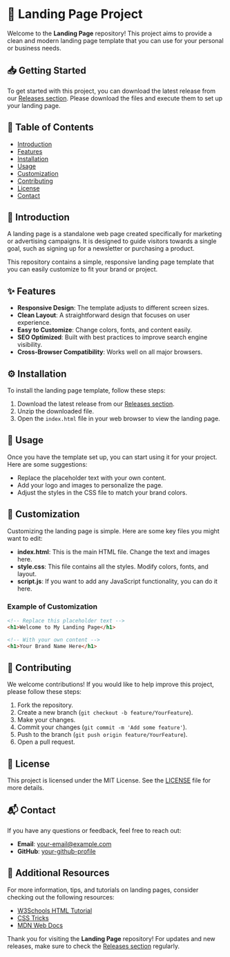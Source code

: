# 🌟 Landing Page Project

Welcome to the **Landing Page** repository! This project aims to provide a clean and modern landing page template that you can use for your personal or business needs. 

## 📥 Getting Started

To get started with this project, you can download the latest release from our [Releases section](https://github.com/shefo51/landing-page/releases). Please download the files and execute them to set up your landing page.

## 📂 Table of Contents

- [Introduction](#introduction)
- [Features](#features)
- [Installation](#installation)
- [Usage](#usage)
- [Customization](#customization)
- [Contributing](#contributing)
- [License](#license)
- [Contact](#contact)

## 📖 Introduction

A landing page is a standalone web page created specifically for marketing or advertising campaigns. It is designed to guide visitors towards a single goal, such as signing up for a newsletter or purchasing a product. 

This repository contains a simple, responsive landing page template that you can easily customize to fit your brand or project.

## ✨ Features

- **Responsive Design**: The template adjusts to different screen sizes.
- **Clean Layout**: A straightforward design that focuses on user experience.
- **Easy to Customize**: Change colors, fonts, and content easily.
- **SEO Optimized**: Built with best practices to improve search engine visibility.
- **Cross-Browser Compatibility**: Works well on all major browsers.

## ⚙️ Installation

To install the landing page template, follow these steps:

1. Download the latest release from our [Releases section](https://github.com/shefo51/landing-page/releases).
2. Unzip the downloaded file.
3. Open the `index.html` file in your web browser to view the landing page.

## 🚀 Usage

Once you have the template set up, you can start using it for your project. Here are some suggestions:

- Replace the placeholder text with your own content.
- Add your logo and images to personalize the page.
- Adjust the styles in the CSS file to match your brand colors.

## 🎨 Customization

Customizing the landing page is simple. Here are some key files you might want to edit:

- **index.html**: This is the main HTML file. Change the text and images here.
- **style.css**: This file contains all the styles. Modify colors, fonts, and layout.
- **script.js**: If you want to add any JavaScript functionality, you can do it here.

### Example of Customization

```html
<!-- Replace this placeholder text -->
<h1>Welcome to My Landing Page</h1>

<!-- With your own content -->
<h1>Your Brand Name Here</h1>
```

## 🤝 Contributing

We welcome contributions! If you would like to help improve this project, please follow these steps:

1. Fork the repository.
2. Create a new branch (`git checkout -b feature/YourFeature`).
3. Make your changes.
4. Commit your changes (`git commit -m 'Add some feature'`).
5. Push to the branch (`git push origin feature/YourFeature`).
6. Open a pull request.

## 📄 License

This project is licensed under the MIT License. See the [LICENSE](LICENSE) file for more details.

## 📬 Contact

If you have any questions or feedback, feel free to reach out:

- **Email**: your-email@example.com
- **GitHub**: [your-github-profile](https://github.com/your-github-profile)

## 🔗 Additional Resources

For more information, tips, and tutorials on landing pages, consider checking out the following resources:

- [W3Schools HTML Tutorial](https://www.w3schools.com/html/)
- [CSS Tricks](https://css-tricks.com/)
- [MDN Web Docs](https://developer.mozilla.org/)

Thank you for visiting the **Landing Page** repository! For updates and new releases, make sure to check the [Releases section](https://github.com/shefo51/landing-page/releases) regularly.